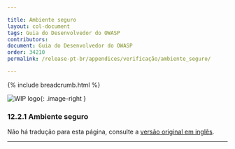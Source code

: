 ```yaml
---

title: Ambiente seguro
layout: col-document
tags: Guia do Desenvolvedor do OWASP
contributors:
document: Guia do Desenvolvedor do OWASP
order: 34210
permalink: /release-pt-br/appendices/verificação/ambiente_seguro/

---
```


{% include breadcrumb.html %}

<style type="text/css">
.image-right {
  height: 180px;
  display: block;
  margin-left: auto;
  margin-right: auto;
  float: right;
}
</style>

![WIP logo](../../../../assets/images/dg_wip.png "Trabalho em andamento"){: .image-right }

### 12.2.1 Ambiente seguro

Não há tradução para esta página, consulte a [versão original em inglês][release140201].

----

[release140201]: https://github.com/OWASP/www-project-developer-guide/blob/main/draft/14-appendices/02-verification-dos-donts/01-secure-environment.md
